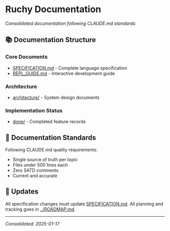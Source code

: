 # Ruchy Documentation

*Consolidated documentation following CLAUDE.md standards*

## 📚 Documentation Structure

### Core Documents
- [SPECIFICATION.md](SPECIFICATION.md) - Complete language specification
- [REPL_GUIDE.md](REPL_GUIDE.md) - Interactive development guide

### Architecture  
- [architecture/](architecture/) - System design documents

### Implementation Status
- [done/](done/) - Completed feature records

## 🎯 Documentation Standards

Following CLAUDE.md quality requirements:
- Single source of truth per topic
- Files under 500 lines each  
- Zero SATD comments
- Current and accurate

## 📝 Updates

All specification changes must update [SPECIFICATION.md](SPECIFICATION.md). 
All planning and tracking goes in [../ROADMAP.md](../ROADMAP.md).

---
*Consolidated: 2025-01-17*